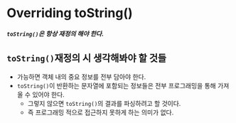 # Overriding toString()
**_`toString()`은 항상 재정의 해야 한다._**
## `toString()`재정의 시 생각해봐야 할 것들
- 가능하면 객체 내의 중요 정보를 전부 담아야 한다.
- `toString()`이 반환하는 문자열에 포함되는 정보들은 전부 프로그래밍을 통해 가져올 수 있어야 한다.
	- 그렇지 않으면 `toString()`의 결과를 파싱하려고 할 것이다.
	- 즉 프로그래밍 적으로 접근하지 못하게 하는 의미가 없다.
